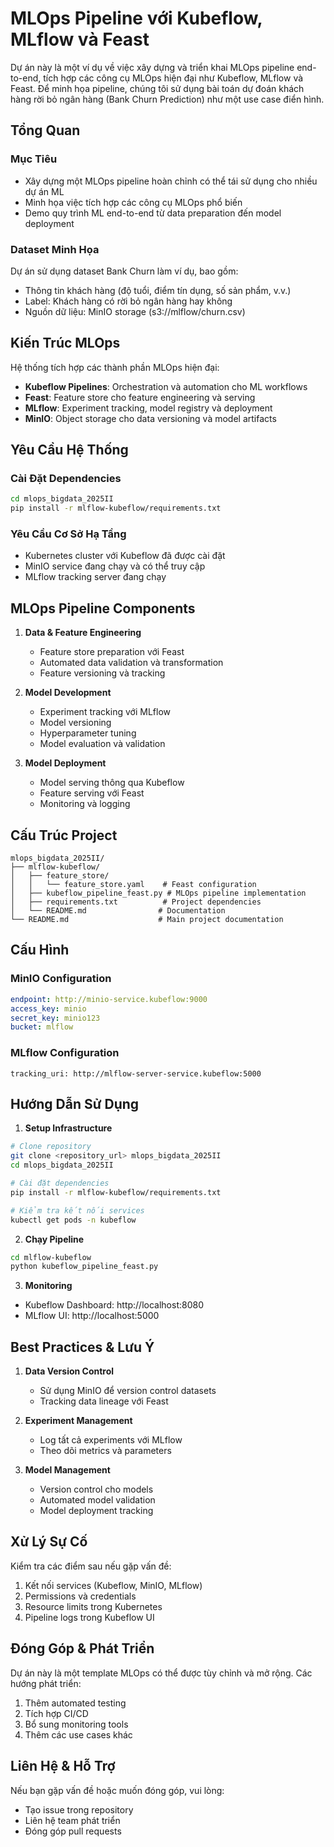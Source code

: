 # MLOps Pipeline với Kubeflow, MLflow và Feast

Dự án này là một ví dụ về việc xây dựng và triển khai MLOps pipeline end-to-end, tích hợp các công cụ MLOps hiện đại như Kubeflow, MLflow và Feast. Để minh họa pipeline, chúng tôi sử dụng bài toán dự đoán khách hàng rời bỏ ngân hàng (Bank Churn Prediction) như một use case điển hình.

## Tổng Quan

### Mục Tiêu
- Xây dựng một MLOps pipeline hoàn chỉnh có thể tái sử dụng cho nhiều dự án ML
- Minh họa việc tích hợp các công cụ MLOps phổ biến
- Demo quy trình ML end-to-end từ data preparation đến model deployment

### Dataset Minh Họa
Dự án sử dụng dataset Bank Churn làm ví dụ, bao gồm:
- Thông tin khách hàng (độ tuổi, điểm tín dụng, số sản phẩm, v.v.)
- Label: Khách hàng có rời bỏ ngân hàng hay không
- Nguồn dữ liệu: MinIO storage (s3://mlflow/churn.csv)

## Kiến Trúc MLOps

Hệ thống tích hợp các thành phần MLOps hiện đại:
- **Kubeflow Pipelines**: Orchestration và automation cho ML workflows
- **Feast**: Feature store cho feature engineering và serving
- **MLflow**: Experiment tracking, model registry và deployment
- **MinIO**: Object storage cho data versioning và model artifacts

## Yêu Cầu Hệ Thống

### Cài Đặt Dependencies
```bash
cd mlops_bigdata_2025II
pip install -r mlflow-kubeflow/requirements.txt
```

### Yêu Cầu Cơ Sở Hạ Tầng
- Kubernetes cluster với Kubeflow đã được cài đặt
- MinIO service đang chạy và có thể truy cập
- MLflow tracking server đang chạy

## MLOps Pipeline Components

1. **Data & Feature Engineering**
   - Feature store preparation với Feast
   - Automated data validation và transformation
   - Feature versioning và tracking

2. **Model Development**
   - Experiment tracking với MLflow
   - Model versioning
   - Hyperparameter tuning
   - Model evaluation và validation

3. **Model Deployment**
   - Model serving thông qua Kubeflow
   - Feature serving với Feast
   - Monitoring và logging

## Cấu Trúc Project
```
mlops_bigdata_2025II/
├── mlflow-kubeflow/
│   ├── feature_store/
│   │   └── feature_store.yaml    # Feast configuration
│   ├── kubeflow_pipeline_feast.py # MLOps pipeline implementation
│   ├── requirements.txt          # Project dependencies
│   └── README.md                # Documentation
└── README.md                    # Main project documentation
```

## Cấu Hình

### MinIO Configuration
```yaml
endpoint: http://minio-service.kubeflow:9000
access_key: minio
secret_key: minio123
bucket: mlflow
```

### MLflow Configuration
```
tracking_uri: http://mlflow-server-service.kubeflow:5000
```

## Hướng Dẫn Sử Dụng

1. **Setup Infrastructure**
```bash
# Clone repository
git clone <repository_url> mlops_bigdata_2025II
cd mlops_bigdata_2025II

# Cài đặt dependencies
pip install -r mlflow-kubeflow/requirements.txt

# Kiểm tra kết nối services
kubectl get pods -n kubeflow
```

2. **Chạy Pipeline**
```bash
cd mlflow-kubeflow
python kubeflow_pipeline_feast.py
```

3. **Monitoring**
- Kubeflow Dashboard: http://localhost:8080
- MLflow UI: http://localhost:5000

## Best Practices & Lưu Ý

1. **Data Version Control**
   - Sử dụng MinIO để version control datasets
   - Tracking data lineage với Feast

2. **Experiment Management**
   - Log tất cả experiments với MLflow
   - Theo dõi metrics và parameters

3. **Model Management**
   - Version control cho models
   - Automated model validation
   - Model deployment tracking

## Xử Lý Sự Cố

Kiểm tra các điểm sau nếu gặp vấn đề:
1. Kết nối services (Kubeflow, MinIO, MLflow)
2. Permissions và credentials
3. Resource limits trong Kubernetes
4. Pipeline logs trong Kubeflow UI

## Đóng Góp & Phát Triển

Dự án này là một template MLOps có thể được tùy chỉnh và mở rộng. Các hướng phát triển:
1. Thêm automated testing
2. Tích hợp CI/CD
3. Bổ sung monitoring tools
4. Thêm các use cases khác

## Liên Hệ & Hỗ Trợ

Nếu bạn gặp vấn đề hoặc muốn đóng góp, vui lòng:
- Tạo issue trong repository
- Liên hệ team phát triển
- Đóng góp pull requests 